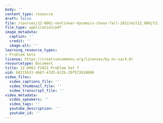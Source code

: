 ```yaml
---
body: ''
content_type: resource
draft: false
file: /courses/12-006j-nonlinear-dynamics-chaos-fall-2022/mit12_006jf22_ps7.pdf
file_type: application/pdf
image_metadata:
  caption: ''
  credit: ''
  image-alt: ''
learning_resource_types:
- Problem Sets
license: https://creativecommons.org/licenses/by-nc-sa/4.0/
resourcetype: Document
title: 12.006J F2022 Problem Set 7
uid: b8215b31-4667-47d3-b12b-29f572610606
video_files:
  video_captions_file: ''
  video_thumbnail_file: ''
  video_transcript_file: ''
video_metadata:
  video_speakers: ''
  video_tags: ''
  youtube_description: ''
  youtube_id: ''
---
```

